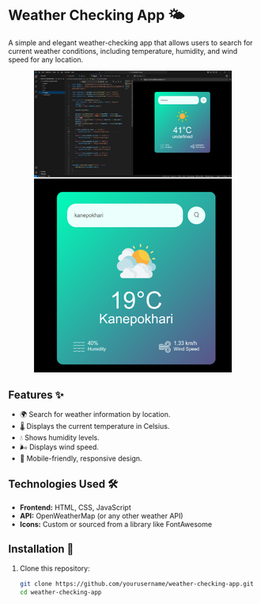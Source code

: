 # Weather Checking App 🌤️

A simple and elegant weather-checking app that allows users to search for current weather conditions, including temperature, humidity, and wind speed for any location.

<p align="center">
  <img src="./screenshot/Screenshot%202024-07-27%20182335.png" alt="App Screenshot" width="400">
  <img src="./screenshot/Screenshot%20from%202025-01-11%2017-42-09.png" alt="App Screenshot" width="400">
</p>

## Features ✨

- 🌍 Search for weather information by location.
- 🌡️ Displays the current temperature in Celsius.
- 💧 Shows humidity levels.
- 🌬️ Displays wind speed.
- 📱 Mobile-friendly, responsive design.

## Technologies Used 🛠️

- **Frontend:** HTML, CSS, JavaScript
- **API:** OpenWeatherMap (or any other weather API)
- **Icons:** Custom or sourced from a library like FontAwesome

## Installation 🚀

1. Clone this repository:

   ```bash
   git clone https://github.com/yourusername/weather-checking-app.git
   cd weather-checking-app

